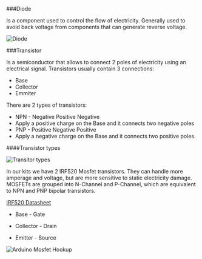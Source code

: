 ###Diode

Is a component used to control the flow of electricity. Generally used to avoid back voltage from components that can generate reverse voltage.

![Diode](https://github.com/zevenrodriguez/CIM542-642/blob/master/files/diode.jpg)


###Transistor

Is a semiconductor that allows to connect 2 poles of electricity using an electrical signal. Transistors usually contain 3 connections: 

* Base
* Collector
* Emmiter

There are 2 types of transistors:

* NPN - Negative Positive Negative
 * Apply a positive charge on the Base and it connects two negative poles
* PNP - Positive Negative Positive
 * Apply a negative charge on the Base and it connects two positive poles. 


####Transistor types

![Transitor types](http://3.bp.blogspot.com/-O3T6bn5xZFM/T8d0R8qGjGI/AAAAAAAAB64/eruuB7JwCIA/s1600/transistors-package.png)

In our kits we have 2 IRF520 Mosfet transistors. They can handle more amperage and voltage, but are more sensitive to static electricity damage. MOSFETs are grouped into N-Channel and P-Channel, which are equivalent to NPN and PNP bipolar transistors. 

[IRF520 Datasheet](http://pdf.datasheetcatalog.com/datasheet/fairchild/IRF520.pdf)

* Base - Gate

* Collector - Drain

* Emitter - Source

![Arduino Mosfet Hookup](https://github.com/zevenrodriguez/CIM542-642/blob/master/Breadboard%20examples/mosfet_bb.jpg)



